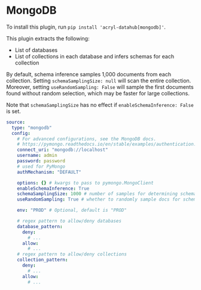 # MongoDB

To install this plugin, run `pip install 'acryl-datahub[mongodb]'`.

This plugin extracts the following:

- List of databases
- List of collections in each database and infers schemas for each collection

By default, schema inference samples 1,000 documents from each collection. Setting `schemaSamplingSize: null` will scan the entire collection.
Moreover, setting `useRandomSampling: False` will sample the first documents found without random selection, which may be faster for large collections.

Note that `schemaSamplingSize` has no effect if `enableSchemaInference: False` is set.

```yml
source:
  type: "mongodb"
  config:
    # For advanced configurations, see the MongoDB docs.
    # https://pymongo.readthedocs.io/en/stable/examples/authentication.html
    connect_uri: "mongodb://localhost"
    username: admin
    password: password
    # used for PyMongo
    authMechanism: "DEFAULT"

    options: {} # kwargs to pass to pymongo.MongoClient
    enableSchemaInference: True
    schemaSamplingSize: 1000 # number of samples for determining schema
    useRandomSampling: True # whether to randomly sample docs for schema or just use the first ones, True by default

    env: "PROD" # Optional, default is "PROD"

    # regex pattern to allow/deny databases
    database_pattern:
      deny:
        # ...
      allow:
        # ...
    # regex pattern to allow/deny collections
    collection_pattern:
      deny:
        # ...
      allow:
        # ...
```

